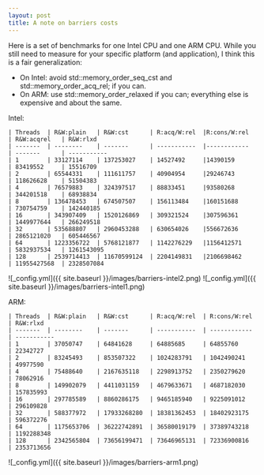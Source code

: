 ```yaml
---
layout: post
title: A note on barriers costs
---
```


Here is a set of benchmarks for one Intel CPU and one ARM CPU. While you still need to measure for your specific platform (and application), I think this is a fair generalization:

 - On Intel: avoid std::memory_order_seq_cst and std::memory_order_acq_rel; if you can.
 - On ARM: use std::memory_order_relaxed if you can; everything else is expensive and about the same.


Intel:

    | Threads  | R&W:plain   | R&W:cst      | R:acq/W:rel  |R:cons/W:rel  | R&W:acqrel   | R&W:rlxd
    | -------  | --------    | -------      | -----------  |------------  | -------      | -----------
    | 1        | 33127114    | 137253027    | 14527492     |14390159      | 83419552     | 15516709
    | 2        | 65544331    | 111611757    | 40904954     |29246743      | 118626628    | 51504383
    | 4        | 76579883    | 324397517    | 88833451     |93580268      | 344201518    | 68938834
    | 8        | 136478453   | 674507507    | 156113484    |160151688     | 730754759    | 142440185
    | 16       | 343907409   | 1520126869   | 309321524    |307596361     | 1449977644   | 266249518
    | 32       | 535688807   | 2960453288   | 630654026    |556672636     | 2865121020   | 605446567
    | 64       | 1223356722  | 5768121877   | 1142276229   |1156412571    | 5832937534   | 1261543095
    | 128      | 2539714413  | 11670599124  | 2204149831   |2106698462    | 11955427568  | 2328507084

![_config.yml]({{ site.baseurl }}/images/barriers-intel2.png)
![_config.yml]({{ site.baseurl }}/images/barriers-intel1.png)


ARM:

    | Threads  | R&W:plain   | R&W:cst      | R:acq/W:rel  | R:cons/W:rel  | R&W:rlxd
    | -------  | --------    | -------      | -----------  | ------------  | -----------
    | 1        | 37050747    | 64841628     | 64885685     | 64855760      | 22342727
    | 2        | 83245493    | 853507322    | 1024283791   | 1042490241    | 49977590
    | 4        | 75488640    | 2167635118   | 2298913752   | 2350279620    | 78062916
    | 8        | 149902079   | 4411031159   | 4679633671   | 4687182030    | 157835993
    | 16       | 297785589   | 8860286175   | 9465185940   | 9225091012    | 296109828
    | 32       | 588377972   | 17933268280  | 18381362453  | 18402923175   | 596372276 
    | 64       | 1175653706  | 36222742891  | 36580019179  | 37389743218   | 1192288348
    | 128      | 2342565804  | 73656199471  | 73646965131  | 72336900816   | 2353713656

![_config.yml]({{ site.baseurl }}/images/barriers-arm1.png)

